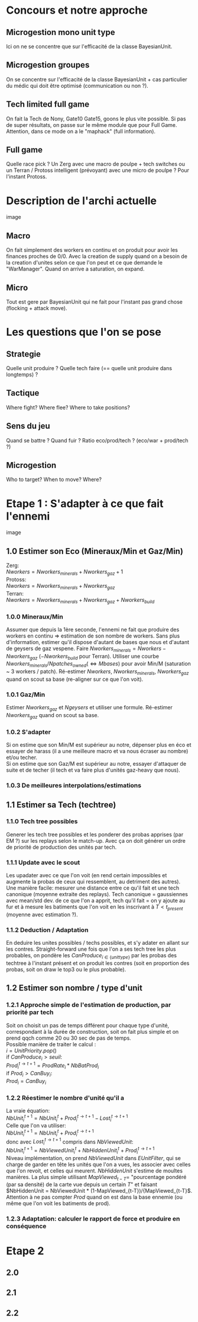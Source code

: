 # Concours et notre approche

## Microgestion mono unit type
Ici on ne se concentre que sur l'efficacité de la classe BayesianUnit.

## Microgestion groupes
On se concentre sur l'efficacité de la classe BayesianUnit + cas particulier du médic qui doit être optimisé (communication ou non ?).

## Tech limited full game
On fait la Tech de Nony, Gate10 Gate15, goons le plus vite possible. Si pas de super résultats, on passe sur le même module que pour Full Game. Attention, dans ce mode on a le "maphack" (full information).

## Full game
Quelle race pick ? Un Zerg avec une macro de poulpe + tech switches ou un Terran / Protoss intelligent (prévoyant) avec une micro de poulpe ? Pour l'instant Protoss.

# Description de l'archi actuelle

image

## Macro
On fait simplement des workers en continu et on produit pour avoir les finances proches de 0/0. Avec la creation de supply quand on a besoin de la creation d'unites selon ce que l'on peut et ce que demande le "WarManager". Quand on arrive a saturation, on expand.

## Micro
Tout est gere par BayesianUnit qui ne fait pour l'instant pas grand chose (flocking + attack move).

# Les questions que l'on se pose

## Strategie

Quelle unit produire ? Quelle tech faire (== quelle unit produire dans longtemps) ?

## Tactique 

Where fight? Where flee? Where to take positions? 

## Sens du jeu

Quand se battre ? Quand fuir ? Ratio eco/prod/tech ? (eco/war + prod/tech ?)

## Microgestion

Who to target? When to move? Where?

# Etape 1 : S'adapter à ce que fait l'ennemi

image

## 1.0 Estimer son Eco (Mineraux/Min et Gaz/Min)
Zerg:  
$Nworkers = Nworkers_{minerals} + Nworkers_{gaz} + 1$  
Protoss:  
$Nworkers = Nworkers_{minerals} + Nworkers_{gaz}$  
Terran:  
$Nworkers = Nworkers_{minerals} + Nworkers_{gaz} + Nworkers_{build}$  

### 1.0.0 Mineraux/Min

Assumer que depuis la 1ère seconde, l'ennemi ne fait que produire des workers en continu => estimation de son nombre de workers. Sans plus d'information, estimer qu'il dispose d'autant de bases que nous et d'autant de geysers de gaz vespene. Faire $Nworkers_{minerals} = Nworkers - Nworkers_{gaz}$ ($- Nworkers_{build}$ pour Terran). Utiliser une courbe $Nworkers_{minerals} / Npatches_{owned} (\Leftrightarrow Mbases)$ pour avoir Min/M (saturation ~ 3 workers / patch). Ré-estimer $Nworkers$, $Nworkers_{minerals}$, $Nworkers_{gaz}$ quand on scout sa base (re-aligner sur ce que l'on voit).

### 1.0.1 Gaz/Min
Estimer $Nworkers_{gaz}$ et $Ngeysers$ et utiliser une formule. Ré-estimer $Nworkers_{gaz}$ quand on scout sa base.

### 1.0.2 S'adapter
Si on estime que son Min/M est supérieur au notre, dépenser plus en éco et essayer de harass (il a une meilleure macro et va nous écraser au nombre) et/ou techer.  
Si on estime que son Gaz/M est supérieur au notre, essayer d'attaquer de suite et de techer (il tech et va faire plus d'unités gaz-heavy que nous).

### 1.0.3 De meilleures interpolations/estimations
## 1.1 Estimer sa Tech (techtree)

### 1.1.0 Tech tree possibles

Generer les tech tree possibles et les ponderer des probas apprises (par EM ?) sur les replays selon le match-up. Avec ça on doit générer un ordre de priorité de production des unités par tech.

### 1.1.1 Update avec le scout

Les upadater avec ce que l'on voit (en rend certain impossibles et augmente la probas de ceux qui ressemblent, au detriment des autres).  
Une manière facile: mesurer une distance entre ce qu'il fait et une tech canonique (moyenne extraite des replays). Tech canonique = gaussiennes avec mean/std dev. de ce que l'on a apprit, tech qu'il fait = on y ajoute au fur et à mesure les batiments que l'on voit en les inscrivant à $T<t_{present}$ (moyenne avec estimation ?).

### 1.1.2 Deduction / Adaptation

En deduire les unites possibles / techs possibles, et s'y adater en allant sur les contres. Straight-forward une fois que l'on a ses tech tree les plus probables, on pondère les $CanProduce_{i \in \{unittype\}}$ par les probas des techtree à l'instant présent et on produit les contres (soit en proportion des probas, soit on draw le top3 ou le plus probable).

## 1.2 Estimer son nombre / type d'unit

### 1.2.1 Approche simple de l'estimation de production, par priorité par tech

Soit on choisit un pas de temps différent pour chaque type d'unité, correspondant à la durée de construction, soit on fait plus simple et on prend qqch comme 20 ou 30 sec de pas de temps.  
Possible manière de traiter le calcul :  
$i = UnitPriority.pop()$  
if $CanProduce_i > seuil$:  
	$Prod_i^{t\rightarrow t+1} = ProdRate_i * NbBatProd_i$  
	if $Prod_i > CanBuy_i$:  
		$Prod_i = CanBuy_i$  

### 1.2.2 Réestimer le nombre d'unité qu'il a

La vraie équation:  
$NbUnit_i^{t+1} = NbUnit_i^{t} + Prod_i^{t \rightarrow t+1} - Lost_i^{t \rightarrow t+1}$  
Celle que l'on va utiliser:  
$NbUnit_i^{t+1} = NbUnit_i^{t} + Prod_i^{t \rightarrow t+1}$  
donc avec $Lost_i^{t \rightarrow t+1}$ compris dans $NbViewedUnit$:  
$NbUnit_i^{t+1} = NbViewedUnit_i^t + NbHiddenUnit_i^t + Prod_i^{t \rightarrow t+1}$  
Niveau implémentation, on prend $NbViewedUnit$ dans $EUnitFilter$, qui se charge de garder en tête les unités que l'on a vues, les associer avec celles que l'on revoit, et celles qui meurent. $NbHiddenUnit$ s'estime de moultes manières. La plus simple utilisant $MapViewed_{t-T} =$ "pourcentage pondéré (par sa densité) de la carte vue depuis un certain $T$" et faisant $NbHiddenUnit = NbViewedUnit * (1-MapViewed_{t-T})/{MapViewed_{t-T}$. Attention à ne pas compter $Prod$ quand on est dans la base ennemie (ou même que l'on voit les batiments de prod).

### 1.2.3 Adaptation: calculer le rapport de force et produire en conséquence


# Etape 2
## 2.0
## 2.1
## 2.2
